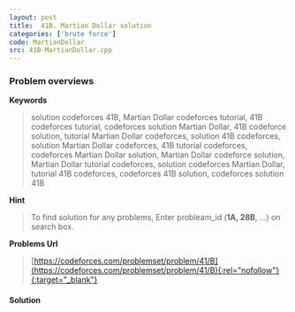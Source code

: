 ```yaml
---
layout: post
title:  41B. Martian Dollar solution
categories: ['brute force']
code: MartianDollar
src: 41B-MartianDollar.cpp
---
```

### **Problem overviews**

**Keywords**
> solution codeforces 41B, Martian Dollar codeforces tutorial, 41B codeforces tutorial, codeforces solution Martian Dollar, 41B codeforce solution, tutorial Martian Dollar codeforces, solution 41B codeforces, solution Martian Dollar codeforces, 41B tutorial codeforces, codeforces Martian Dollar solution, Martian Dollar codeforce solution, Martian Dollar tutorial codeforces, solution codeforces Martian Dollar, tutorial 41B codeforces, codeforces 41B solution, codeforces solution 41B

**Hint**
> To find solution for any problems, Enter probleam_id (**1A, 28B**, ...) on search box. 

**Problems Url**
> [https://codeforces.com/problemset/problem/41/B](https://codeforces.com/problemset/problem/41/B){:rel="nofollow"}{:target="_blank"}

#### **Solution**



